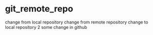 # git_remote_repo

change from local repository
change from remote repository
change to local repository 2
some change in github
